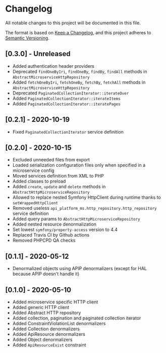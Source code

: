 # Changelog

All notable changes to this project will be documented in this file.

The format is based on [Keep a Changelog](https://keepachangelog.com/en/1.0.0/),
and this project adheres to [Semantic Versioning](https://semver.org/spec/v2.0.0.html).

## [0.3.0] - Unreleased
* Added authentication header providers
* Deprecated `findOneByIri`, `findOneBy`, `findBy`, `findAll` methods in `AbstractMicroserviceHttpRepository`
* Added `fetchOneByIri`, `fetchOneBy`, `fetchBy`, `fetchAll` methods in `AbstractMicroserviceHttpRepository`
* Deprecated `PaginatedCollectionIterator::iterateOver`
* Added `PaginatedCollectionIterator::iterateItems`
* Added `PaginatedCollectionIterator::iteratePages`

## [0.2.1] - 2020-10-19
* Fixed `PaginatedCollectionIterator` service definition

## [0.2.0] - 2020-10-15
* Excluded unneeded files from export
* Loaded serialization configuration files only when specified in a microservice config
* Moved services definition from XML to PHP
* Added classes to preload
* Added `create`, `update` and `delete` methods in `AbstractHttpMicroserviceRepository`
* Allowed to replace nested Symfony HttpClient during runtime thanks to `setWrappedHttpClient`
* Removed useless `api_platform_ms.http_repository.http_repository` service definition
* Added query params to `AbstractHttpMicroserviceRepository`
* Added nested resource denormalization
* Set lowest `symfony/property-access` version to 4.4
* Replaced Travis CI by Github actions
* Removed PHPCPD QA checks

## [0.1.1] - 2020-05-12
* Denormalized objects using APIP denormalizers (except for HAL because APIP doesn't handle it)

## [0.1.0] - 2020-05-10
* Added microservice specific HTTP client
* Added generic HTTP client
* Added Abstract HTTP repository
* Added collection, pagination and paginated collection iterator
* Added ConstraintViolationList denormalizers
* Added Collection denormalizers
* Added ApiResource denormalizers
* Added Object denormalizers
* Added `ApiResourceExist` constraint
